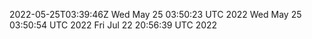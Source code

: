 2022-05-25T03:39:46Z
Wed May 25 03:50:23 UTC 2022
Wed May 25 03:50:54 UTC 2022
Fri Jul 22 20:56:39 UTC 2022
